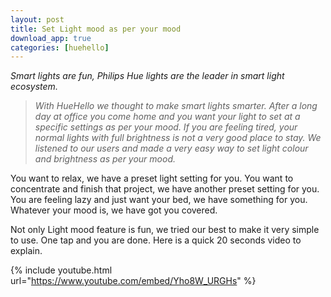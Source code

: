 ```yaml
---
layout: post
title: Set Light mood as per your mood
download_app: true
categories: [huehello]
---
```


*Smart lights are fun, Philips Hue lights are the leader in smart light
ecosystem.*

> *With HueHello we thought to make smart lights smarter. After a long day at
> office you come home and you want your light to set at a specific settings as
per your mood. If you are feeling tired, your normal lights with full brightness
is not a very good place to stay. We listened to our users and made a very easy
way to set light colour and brightness as per your mood.*

You want to relax, we have a preset light setting for you. You want to
concentrate and finish that project, we have another preset setting for you. You
are feeling lazy and just want your bed, we have something for you. Whatever
your mood is, we have got you covered.

Not only Light mood feature is fun, we tried our best to make it very simple to
use. One tap and you are done. Here is a quick 20 seconds video to explain.

{% include youtube.html url="https://www.youtube.com/embed/Yho8W_URGHs" %}